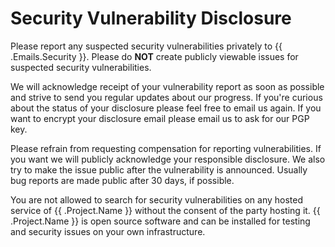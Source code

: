 # Security Vulnerability Disclosure

Please report any suspected security vulnerabilities privately to {{ .Emails.Security }}.
Please do **NOT** create publicly viewable issues for suspected security vulnerabilities.

We will acknowledge receipt of your vulnerability report as soon as possible and strive to send you regular updates about our progress. If you're curious about the status of your disclosure please feel free to email us again. If you want to encrypt your disclosure email please email us to ask for our PGP key.

Please refrain from requesting compensation for reporting vulnerabilities. If you want we will publicly acknowledge your responsible disclosure. We also try to make the issue public after the vulnerability is announced. Usually bug reports are made public after 30 days, if possible.

You are not allowed to search for security vulnerabilities on any hosted service of {{ .Project.Name }} without the consent of the party hosting it. {{ .Project.Name }} is open source software and can be installed for testing and security issues on your own infrastructure.

